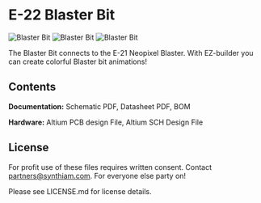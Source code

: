 # E-22 Blaster Bit

![Blaster Bit](https://live.staticflickr.com/65535/32801181207_6bb3ebc09d_k.jpg)
![Blaster Bit](https://live.staticflickr.com/65535/33867577348_b748230ed4_k.jpg)
![Blaster Bit](https://live.staticflickr.com/65535/33867577528_87d887444d_k.jpg)

The Blaster Bit connects to the E-21 Neopixel Blaster. With EZ-builder you can create colorful Blaster bit animations!

## Contents

**Documentation:** Schematic PDF, Datasheet PDF, BOM

**Hardware:** Altium PCB design File, Altium SCH Design File

## License

For profit use of these files requires written consent. Contact partners@synthiam.com. For everyone else party on!

Please see LICENSE.md for license details.
